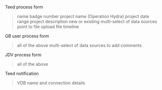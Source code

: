 Teed process form
> name
> badge number
> project name (Operation Hydra)
> project date range
> project description
> new or existing
> multi-select of data sources
> point to file
> upload file
> timeline

GB user process form
> all of the above
> multi-select of data sources to add
> comments

JDV process form
> all of the above

Teed notification
> VDB name and connection details

